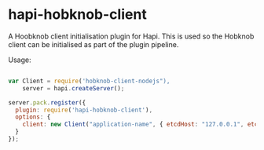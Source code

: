 hapi-hobknob-client
===================

A Hoobknob client initialisation plugin for Hapi. This is used so the Hobknob client can be initialised as part of the plugin pipeline. 


Usage:

```javascript

var Client = require('hobknob-client-nodejs"), 
    server = hapi.createServer();

server.pack.register({
  plugin: require('hapi-hobknob-client'),
  options: {
    client: new Client("application-name", { etcdHost: "127.0.0.1", etcdPort: 4001 }),
  }
});

```